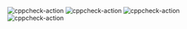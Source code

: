 ![cppcheck-action](https://github.com/stepin105439/cloth_store_management_system/workflows/cppcheck-action/badge.svg)
![cppcheck-action](https://github.com/stepin105439/cloth_store_management_system/workflows/cppcheck-action/badge.svg)
![cppcheck-action](https://github.com/stepin105439/cloth_store_management_system/workflows/cppcheck-action/badge.svg)
![cppcheck-action](https://github.com/stepin105439/cloth_store_management_system/workflows/cppcheck-action/badge.svg)
